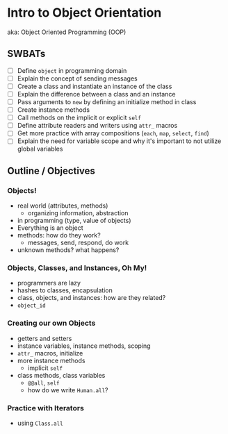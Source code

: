 Intro to Object Orientation
===========================

aka: Object Oriented Programming (OOP)

## SWBATs

* [ ] Define `object` in programming domain
* [ ] Explain the concept of sending messages
* [ ] Create a class and instantiate an instance of the class
* [ ] Explain the difference between a class and an instance
* [ ] Pass arguments to `new` by defining an initialize method in class
* [ ] Create instance methods
* [ ] Call methods on the implicit or explicit `self`
* [ ] Define attribute readers and writers using `attr_` macros
* [ ] Get more practice with array compositions (`each`, `map`, `select`, `find`)
* [ ] Explain the need for variable scope and why it's important to not utilize global variables

## Outline / Objectives

### Objects!

- real world (attributes, methods)
  - organizing information, abstraction
- in programming (type, value of objects)
- Everything is an object
- methods: how do they work?
    - messages, send, respond, do work
- unknown methods? what happens?

### Objects, Classes, and Instances, Oh My!

- programmers are lazy
- hashes to classes, encapsulation
- class, objects, and instances: how are they related?
- `object_id`

### Creating our own Objects

- getters and setters
- instance variables, instance methods, scoping
- `attr_` macros, initialize
- more instance methods
  - implicit `self`
- class methods, class variables
  - `@@all`, `self`
  - how do we write `Human.all`?

### Practice with Iterators

- using `Class.all`